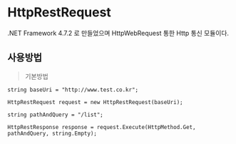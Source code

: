 # HttpRestRequest
.NET Framework 4.7.2 로 만들었으며 HttpWebRequest 통한 Http 통신 모듈이다.

## 사용방법

> 기본방법

```
string baseUri = "http://www.test.co.kr";

HttpRestRequest request = new HttpRestRequest(baseUri);

string pathAndQuery = "/list";

HttpRestResponse response = request.Execute(HttpMethod.Get, pathAndQuery, string.Empty);
```
